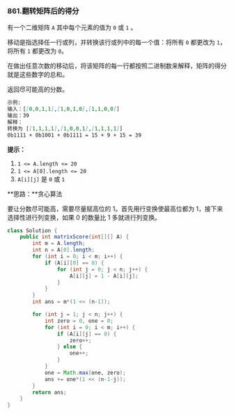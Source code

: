 ### 861.翻转矩阵后的得分

有一个二维矩阵 `A` 其中每个元素的值为 `0` 或 `1` 。

移动是指选择任一行或列，并转换该行或列中的每一个值：将所有 `0` 都更改为 `1`，将所有 `1` 都更改为 `0`。

在做出任意次数的移动后，将该矩阵的每一行都按照二进制数来解释，矩阵的得分就是这些数字的总和。

返回尽可能高的分数。

``` markdown
示例:
输入：[[0,0,1,1],[1,0,1,0],[1,1,0,0]]
输出：39
解释：
转换为 [[1,1,1,1],[1,0,0,1],[1,1,1,1]]
0b1111 + 0b1001 + 0b1111 = 15 + 9 + 15 = 39
```

**提示：**

1. `1 <= A.length <= 20`
2. `1 <= A[0].length <= 20`
3. `A[i][j]` 是 `0` 或 `1`



**思路：**贪心算法

要让分数尽可能高，需要尽量赋高位的 1。首先用行变换使最高位都为 1，接下来选择性进行列变换，如果 0 的数量比 1 多就进行列变换。

``` java
class Solution {
    public int matrixScore(int[][] A) {
        int m = A.length;
        int n = A[0].length;
        for (int i = 0; i < m; i++) {
            if (A[i][0] == 0) {
                for (int j = 0; j < n; j++) {
                    A[i][j] = 1 - A[i][j];
                }
            }
        }
        int ans = m*(1 << (n-1));

        for (int j = 1; j < n; j++) {
            int zero = 0, one = 0;
            for (int i = 0; i < m; i++) {
                if (A[i][j] == 0) {
                    zero++;
                } else {
                    one++;
                }
            }
            one = Math.max(one, zero);
            ans += one*(1 << (n-1-j));
        }
        return ans;
    }
}
```

